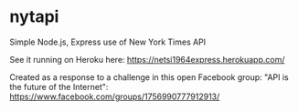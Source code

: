 # nytapi
Simple Node.js, Express use of New York Times API

See it running on Heroku here: https://netsi1964express.herokuapp.com/

Created as a response to a challenge in this open Facebook group: "API is the future of the Internet":
https://www.facebook.com/groups/1756990777912913/
